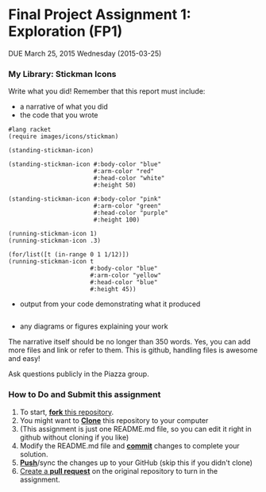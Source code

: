 # Final Project Assignment 1: Exploration (FP1) 
DUE March 25, 2015 Wednesday (2015-03-25)

### My Library: Stickman Icons
Write what you did!
Remember that this report must include:
 
* a narrative of what you did
* the code that you wrote

```
#lang racket
(require images/icons/stickman)

(standing-stickman-icon)

(standing-stickman-icon #:body-color "blue"
                        #:arm-color "red"
                        #:head-color "white"
                        #:height 50)

(standing-stickman-icon #:body-color "pink"
                        #:arm-color "green"
                        #:head-color "purple"
                        #:height 100) 

(running-stickman-icon 1)
(running-stickman-icon .3)
                                     
(for/list([t (in-range 0 1 1/12)])
(running-stickman-icon t  
                       #:body-color "blue"
                       #:arm-color "yellow"
                       #:head-color "blue"
                       #:height 45))
```

* output from your code demonstrating what it produced
```

```


* any diagrams or figures explaining your work 
 
The narrative itself should be no longer than 350 words. Yes, you can add more files and link or refer to them. This is github, handling files is awesome and easy!

Ask questions publicly in the Piazza group.

### How to Do and Submit this assignment

1. To start, [**fork** this repository][forking].
1. You might want to [**Clone**][ref-clone] this repository to your computer
  2. (This assignment is just one README.md file, so you can edit it right in github without cloning if you like)
1. Modify the README.md file and [**commit**][ref-commit] changes to complete your solution.
1. [**Push**][ref-push]/sync the changes up to your GitHub (skip this if you didn't clone)
1. [Create a **pull request**][pull-request] on the original repository to turn in the assignment.

<!-- Links -->
[piazza]: https://piazza.com/class/i55is8xqqwhmr?cid=411
[markdown]: https://help.github.com/articles/markdown-basics/
[forking]: https://guides.github.com/activities/forking/
[ref-clone]: http://gitref.org/creating/#clone
[ref-commit]: http://gitref.org/basic/#commit
[ref-push]: http://gitref.org/remotes/#push
[pull-request]: https://help.github.com/articles/creating-a-pull-request
